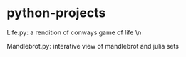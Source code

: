 # python-projects
Life.py: a rendition of conways game of life \n

Mandlebrot.py: interative view of mandlebrot and julia sets
